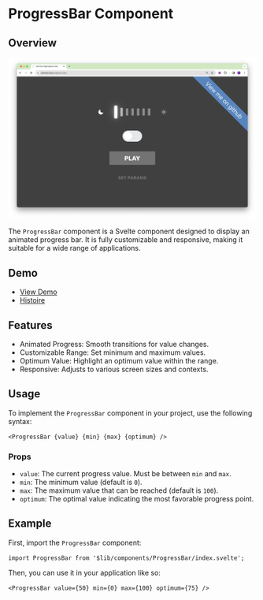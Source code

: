 # ProgressBar Component

## Overview

![screenshot](./screenshot.png)

The `ProgressBar` component is a Svelte component designed to display an animated progress bar. It is fully customizable and responsive, making it suitable for a wide range of applications.

## Demo

- [View Demo](https://gthrm.github.io/progress-bar)
- [Histoire](https://share.cdroma.me/w38X4)

## Features

- Animated Progress: Smooth transitions for value changes.
- Customizable Range: Set minimum and maximum values.
- Optimum Value: Highlight an optimum value within the range.
- Responsive: Adjusts to various screen sizes and contexts.

## Usage

To implement the `ProgressBar` component in your project, use the following syntax:

```svelte
<ProgressBar {value} {min} {max} {optimum} />
```

### Props

- `value`: The current progress value. Must be between `min` and `max`.
- `min`: The minimum value (default is `0`).
- `max`: The maximum value that can be reached (default is `100`).
- `optimum`: The optimal value indicating the most favorable progress point.

## Example

First, import the `ProgressBar` component:

```svelte
import ProgressBar from '$lib/components/ProgressBar/index.svelte';
```

Then, you can use it in your application like so:

```svelte
<ProgressBar value={50} min={0} max={100} optimum={75} />
```

